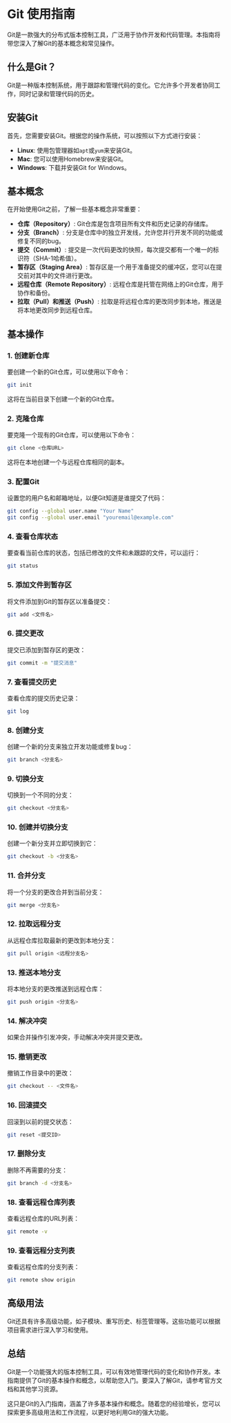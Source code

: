 # Git 使用指南

Git是一款强大的分布式版本控制工具，广泛用于协作开发和代码管理。本指南将带您深入了解Git的基本概念和常见操作。

## 什么是Git？

Git是一种版本控制系统，用于跟踪和管理代码的变化。它允许多个开发者协同工作，同时记录和管理代码的历史。

## 安装Git

首先，您需要安装Git。根据您的操作系统，可以按照以下方式进行安装：

- **Linux**: 使用包管理器如`apt`或`yum`来安装Git。
- **Mac**: 您可以使用Homebrew来安装Git。
- **Windows**: 下载并安装Git for Windows。

## 基本概念

在开始使用Git之前，了解一些基本概念非常重要：

- **仓库（Repository）**: Git仓库是包含项目所有文件和历史记录的存储库。
- **分支（Branch）**: 分支是仓库中的独立开发线，允许您并行开发不同的功能或修复不同的bug。
- **提交（Commit）**: 提交是一次代码更改的快照，每次提交都有一个唯一的标识符（SHA-1哈希值）。
- **暂存区（Staging Area）**: 暂存区是一个用于准备提交的缓冲区，您可以在提交前对其中的文件进行更改。
- **远程仓库（Remote Repository）**: 远程仓库是托管在网络上的Git仓库，用于协作和备份。
- **拉取（Pull）和推送（Push）**: 拉取是将远程仓库的更改同步到本地，推送是将本地更改同步到远程仓库。

## 基本操作

### 1. 创建新仓库

要创建一个新的Git仓库，可以使用以下命令：

```bash
git init
```

这将在当前目录下创建一个新的Git仓库。

### 2. 克隆仓库

要克隆一个现有的Git仓库，可以使用以下命令：

```bash
git clone <仓库URL>
```

这将在本地创建一个与远程仓库相同的副本。

### 3. 配置Git

设置您的用户名和邮箱地址，以便Git知道是谁提交了代码：

```bash
git config --global user.name "Your Name"
git config --global user.email "youremail@example.com"
```

### 4. 查看仓库状态

要查看当前仓库的状态，包括已修改的文件和未跟踪的文件，可以运行：

```bash
git status
```

### 5. 添加文件到暂存区

将文件添加到Git的暂存区以准备提交：

```bash
git add <文件名>
```

### 6. 提交更改

提交已添加到暂存区的更改：

```bash
git commit -m "提交消息"
```

### 7. 查看提交历史

查看仓库的提交历史记录：

```bash
git log
```

### 8. 创建分支

创建一个新的分支来独立开发功能或修复bug：

```bash
git branch <分支名>
```

### 9. 切换分支

切换到一个不同的分支：

```bash
git checkout <分支名>
```

### 10. 创建并切换分支

创建一个新分支并立即切换到它：

```bash
git checkout -b <分支名>
```

### 11. 合并分支

将一个分支的更改合并到当前分支：

```bash
git merge <分支名>
```

### 12. 拉取远程分支

从远程仓库拉取最新的更改到本地分支：

```bash
git pull origin <远程分支名>
```

### 13. 推送本地分支

将本地分支的更改推送到远程仓库：

```bash
git push origin <分支名>
```

### 14. 解决冲突

如果合并操作引发冲突，手动解决冲突并提交更改。

### 15. 撤销更改

撤销工作目录中的更改：

```bash
git checkout -- <文件名>
```

### 16. 回滚提交

回滚到以前的提交状态：

```bash
git reset <提交ID>
```

### 17. 删除分支

删除不再需要的分支：

```bash
git branch -d <分支名>
```

### 18. 查看远程仓库列表

查看远程仓库的URL列表：

```bash
git remote -v
```

### 19. 查看远程分支列表

查看远程仓库的分支列表：

```bash
git remote show origin
```

## 高级用法

Git还具有许多高级功能，如子模块、重写历史、标签管理等。这些功能可以根据项目需求进行深入学习和使用。

## 总结

Git是一个功能强大的版本控制工具，可以有效地管理代码的变化和协作开发。本指南提供了Git的基本操作和概念，以帮助您入门。要深入了解Git，请参考官方文档和其他学习资源。

这只是Git的入门指南，涵盖了许多基本操作和概念。随着您的经验增长，您可以探索更多高级用法和工作流程，以更好地利用Git的强大功能。